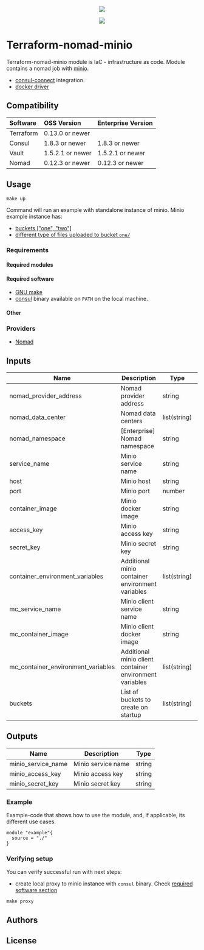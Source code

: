 <!-- markdownlint-disable MD041 -->
<p align="center"><a href="https://github.com/fredrikhgrelland/vagrant-hashistack-template" alt="Built on"><img src="https://img.shields.io/badge/Built%20from%20template-Vagrant--hashistack--template-blue?style=for-the-badge&logo=github"/></a><p align="center"><a href="https://github.com/fredrikhgrelland/vagrant-hashistack" alt="Built on"><img src="https://img.shields.io/badge/Powered%20by%20-Vagrant--hashistack-orange?style=for-the-badge&logo=vagrant"/></a></p></p>

# Terraform-nomad-minio

Terraform-nomad-minio module is IaC - infrastructure as code. Module contains a nomad job with [minio](https://min.io).
- [consul-connect](https://www.consul.io/docs/connect) integration.
- [docker driver](https://www.nomadproject.io/docs/drivers/docker.html)

## Compatibility
|Software|OSS Version|Enterprise Version|
|:--|:--|:--|
|Terraform|0.13.0 or newer||
|Consul|1.8.3 or newer|1.8.3 or newer|
|Vault|1.5.2.1 or newer|1.5.2.1 or newer|
|Nomad|0.12.3 or newer|0.12.3 or newer|

## Usage

```text
make up
```

Command will run an example with standalone instance of minio.
Minio example instance has:
- [buckets ["one", "two"]](./example/main.tf)
- [different type of files uploaded to bucket `one/`](./dev/ansible/04_upload_files.yml)

### Requirements

#### Required modules

#### Required software
- [GNU make](https://man7.org/linux/man-pages/man1/make.1.html)
- [consul](https://releases.hashicorp.com/consul/) binary available on `PATH` on the local machine.

#### Other

### Providers
- [Nomad](https://registry.terraform.io/providers/hashicorp/nomad/latest/docs)

## Inputs
| Name | Description | Type | Default | Required |
|------|-------------|------|---------|:--------:|
| nomad\_provider\_address | Nomad provider address | string | "http://127.0.0.1:4646" | yes |
| nomad\_data\_center | Nomad data centers | list(string) | ["dc1"] | yes |
| nomad\_namespace | [Enterprise] Nomad namespace | string | "default" | yes |
| service\_name | Minio service name | string | "minio" | yes |
| host | Minio host | string | "127.0.0.1" | yes |
| port | Minio port | number | 9000 | yes |
| container\_image | Minio docker image | string | "minio/minio:latest" | yes |
| access\_key | Minio access key | string | "minio" | yes |
| secret\_key | Minio secret key | string | "minio123" | yes |
| container\_environment\_variables | Additional minio container environment variables | list(string) | [] | no |
| mc\_service\_name | Minio client service name | string | "mc" | yes |
| mc\_container\_image | Minio client docker image | string | "minio/mc:latest" | yes |
| mc\_container\_environment\_variables | Additional minio client container environment variables | list(string) | [] | no |
| buckets | List of buckets to create on startup | list(string) | [] | no |


## Outputs
| Name | Description | Type |
|------|-------------|------|
| minio\_service\_name | Minio service name | string |
| minio\_access\_key | Minio access key | string |
| minio\_secret\_key | Minio secret key | string |

### Example
Example-code that shows how to use the module, and, if applicable, its different use cases.

```hcl-terraform
module "example"{
  source = "./"
}
```

### Verifying setup

You can verify successful run with next steps:

* create local proxy to minio instance with `consul` binary. Check [required software section](#required-software)

```text
make proxy
```

## Authors

## License
